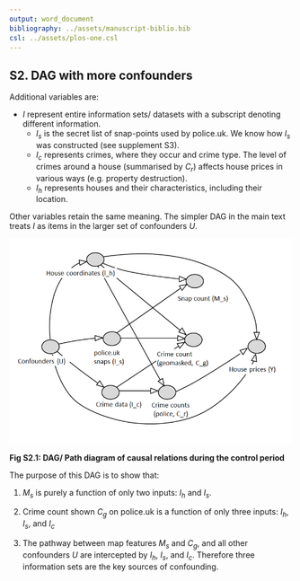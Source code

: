 ```yaml
---
output: word_document
bibliography: ../assets/manuscript-biblio.bib
csl: ../assets/plos-one.csl
---
```


## S2. DAG with more confounders

Additional variables are:

- $I$ represent entire information sets/ datasets with a subscript denoting different information.
  - $I_s$ is the secret list of snap-points used by police.uk. We know how $I_s$ was constructed (see supplement S3).
  - $I_c$ represents crimes, where they occur and crime type. The level of crimes around a house (summarised by $C_r$) affects house prices in various ways (e.g. property destruction).
  - $I_h$ represents houses and their characteristics, including their location.

Other variables retain the same meaning. The simpler DAG in the main text treats $I$ as items in the larger set of confounders $U$.

  ![](assets/dag1.tif)

  __Fig S2.1: DAG/ Path diagram of causal relations during the control period__

The purpose of this DAG is to show that:

1. $M_s$ is purely a function of only two inputs: $I_h$ and $I_s$.

2. Crime count shown $C_g$ on police.uk is a function of only three inputs: $I_h$, $I_s$, and $I_c$

3. The pathway between map features $M_s$ and $C_g$, and all other confounders $U$ are intercepted by $I_h$, $I_s$, and $I_c$. Therefore three information sets are the key sources of confounding.
